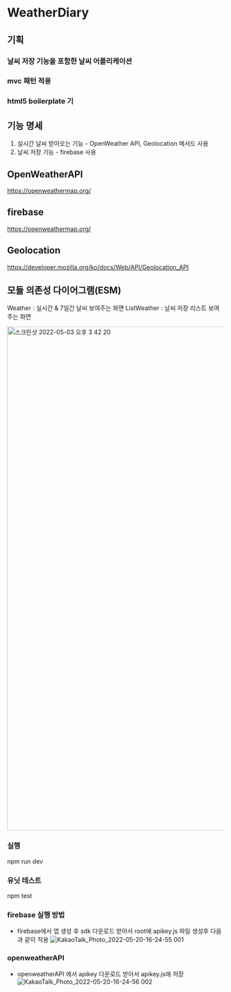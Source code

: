 # WeatherDiary

## 기획
### 날씨 저장 기능을 포함한 날씨 어플리케이션
### mvc 패턴 적용
### html5 boilerplate 기

## 기능 명세
1. 실시간 날씨 받아오는 기능 - OpenWeather API, Geolocation 메서드 사용
2. 날씨 저장 기능 - firebase 사용

## OpenWeatherAPI
https://openweathermap.org/
## firebase
https://openweathermap.org/

## Geolocation
https://developer.mozilla.org/ko/docs/Web/API/Geolocation_API

## 모듈 의존성 다이어그램(ESM)
Weather : 실시간 & 7일간 날씨 보여주는 화면
ListWeather : 날씨 저장 리스트 보여주는 화면

<img width="1172" alt="스크린샷 2022-05-03 오후 3 42 20" src="https://user-images.githubusercontent.com/67998366/166413742-5601e59a-9b7b-445e-847f-ba2744d16850.png">

### 실행
  npm run dev
### 유닛 테스트
  npm test
### firebase 실행 방법
* firebase에서 앱 생성 후 sdk 다운로드 받아서 root에 apikey.js 파일 생성후 다음과 같이 적용
  ![KakaoTalk_Photo_2022-05-20-16-24-55 001](https://user-images.githubusercontent.com/67998366/169475720-9b2ce4a7-7ea1-4279-8516-bd6aa6e45993.jpeg)

### openweatherAPI
* openweatherAPI 에서 apikey 다운로드 받아서 apikey.js에 저장
  ![KakaoTalk_Photo_2022-05-20-16-24-56 002](https://user-images.githubusercontent.com/67998366/169475902-18775f56-943c-4d79-9978-cc7e60f3fefb.jpeg)

